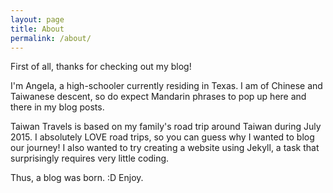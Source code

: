 ```yaml
---
layout: page
title: About
permalink: /about/
---
```


First of all, thanks for checking out my blog!

I'm Angela, a high-schooler currently residing in Texas. I am of Chinese and Taiwanese descent, so do expect Mandarin phrases to pop up here and there in my blog posts. 

Taiwan Travels is based on my family's road trip around Taiwan during July 2015. I absolutely LOVE road trips, so you can guess why I wanted to blog our journey! I also wanted to try creating a website using Jekyll, a task that surprisingly requires very little coding. 

Thus, a blog was born. :D Enjoy.